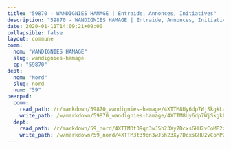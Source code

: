 ```yaml
---
title: "59870 - WANDIGNIES HAMAGE | Entraide, Annonces, Initiatives"
description: "59870 - WANDIGNIES HAMAGE | Entraide, Annonces, Initiatives"
date: 2020-01-11T14:09:21+09:00
collapsible: false
layout: commune
comm:
  nom: "WANDIGNIES HAMAGE"
  slug: wandignies-hamage
  cp: "59870"
dept:
  nom: "Nord"
  slug: nord
  num: "59"
peerpad:
  comm:
    read_path: /r/markdown/59870_wandignies-hamage/4XTTM8Uy6dp7WjSkgkLaZAcagiVABuAB2ZkTpEjGTnMK6VC6X
    write_path: /w/markdown/59870_wandignies-hamage/4XTTM8Uy6dp7WjSkgkLaZAcagiVABuAB2ZkTpEjGTnMK6VC6X-K3TgTsqyxU5spwBeEHfQoUgPT2e1xaEC2bn4zdf4n1hGQtqnbKwgBsu8wP7Xu5p2uPLCZKH5pvprNXENgQFFCv85kuWUtT9M4QG4CQLeJJU2t23v8Ag7DjbmrJ1fZbtDsvC2rCDZ
  dept:
    read_path: /r/markdown/59_nord/4XTTM3t39qn3wJ5h23Xy7DcxsGHU2vCoMP2z3iS4TUn3TrtdJ
    write_path: /w/markdown/59_nord/4XTTM3t39qn3wJ5h23Xy7DcxsGHU2vCoMP2z3iS4TUn3TrtdJ-K3TgTuZGkuZqXfr6fpmH7pGsMT6ndvZQMyRDze5QBt7XScLWHoBi246kLoDKpTH2Yo4f3AFSSJqGc2ozvNww7qPLqsDjpvahxCbQ6F5znbfjp6kVgaDcTYc9LyhwSfYuCevnvZUQ
---
```


